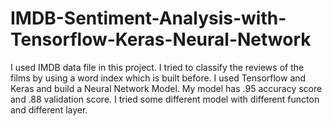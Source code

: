 # IMDB-Sentiment-Analysis-with-Tensorflow-Keras-Neural-Network
I used IMDB data file in this project.  I tried to classify the reviews of the films by using a word index which is built before. I used Tensorflow and Keras and build a Neural Network Model.  My model has .95 accuracy score and .88 validation score. I tried some different model with different functon and different layer.
